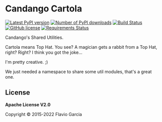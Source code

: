 # Candango Cartola

[![Latest PyPI version](https://img.shields.io/pypi/v/cartola.svg)](https://pypi.org/project/cartola/)
[![Number of PyPI downloads](https://img.shields.io/pypi/dm/cartola.svg)](https://pypi.org/project/cartola/#files)
[![Build Status](https://img.shields.io/endpoint.svg?url=https%3A%2F%2Factions-badge.atrox.dev%2Fcandango%2Fcartola%2Fbadge&style=flat)](https://actions-badge.atrox.dev/candango/cartola/goto)
[![GitHub license](https://img.shields.io/github/license/candango/firenado)](https://github.com/candango/cartola/blob/develop/LICENSE)
[![Requirements Status](https://requires.io/github/candango/cartola/requirements.svg?branch=master)](https://requires.io/github/candango/cartola/requirements/?branch=master)

Candango's Shared Utilities.

Cartola means Top Hat. You see? A magician gets a rabbit from a Top Hat, right?
Right? I think you got the joke...

I'm pretty creative. ;)

We just needed a namespace to share some util modules, that's a great one.

## License

**Apache License V2.0**

Copyright © 2015-2022 Flavio Garcia
